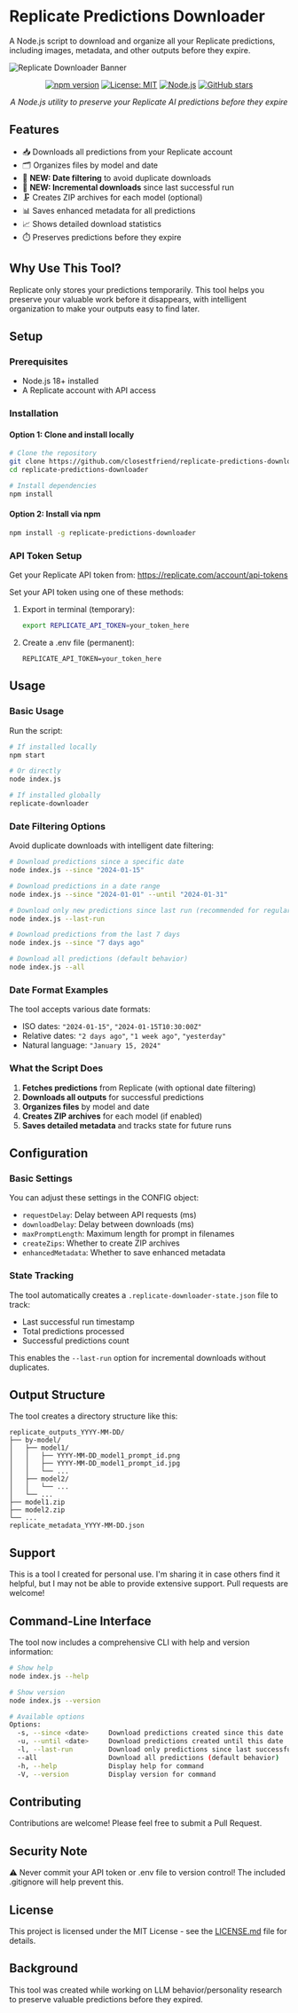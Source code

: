 # Replicate Predictions Downloader 

A Node.js script to download and organize all your Replicate predictions, including images, metadata, and other outputs before they expire.

![Replicate Downloader Banner](replicate-prediction-banner.png)

<div align="center">

[![npm version](https://badge.fury.io/js/replicate-predictions-downloader.svg)](https://badge.fury.io/js/replicate-predictions-downloader)
[![License: MIT](https://img.shields.io/badge/License-MIT-yellow.svg)](https://opensource.org/licenses/MIT)
[![Node.js](https://img.shields.io/badge/Node.js-18%2B-green.svg)](https://nodejs.org/)
[![GitHub stars](https://img.shields.io/github/stars/closestfriend/replicate-predictions-downloader.svg)](https://github.com/closestfriend/replicate-predictions-downloader/stargazers)

*A Node.js utility to preserve your Replicate AI predictions before they expire*

</div>

## Features

- 📥 Downloads all predictions from your Replicate account
- 🗂️ Organizes files by model and date
- 📅 **NEW: Date filtering** to avoid duplicate downloads
- 🔄 **NEW: Incremental downloads** since last successful run
- 🗜️ Creates ZIP archives for each model (optional)
- 📊 Saves enhanced metadata for all predictions
- 📈 Shows detailed download statistics
- ⏱️ Preserves predictions before they expire

## Why Use This Tool?

Replicate only stores your predictions temporarily. This tool helps you preserve your valuable work before it disappears, with intelligent organization to make your outputs easy to find later.

## Setup

### Prerequisites

- Node.js 18+ installed
- A Replicate account with API access

### Installation

#### Option 1: Clone and install locally

```bash
# Clone the repository
git clone https://github.com/closestfriend/replicate-predictions-downloader.git
cd replicate-predictions-downloader

# Install dependencies
npm install
```

#### Option 2: Install via npm

```bash
npm install -g replicate-predictions-downloader
```

### API Token Setup

Get your Replicate API token from: https://replicate.com/account/api-tokens

Set your API token using one of these methods:

1. Export in terminal (temporary):
   ```bash
   export REPLICATE_API_TOKEN=your_token_here
   ```

2. Create a .env file (permanent):
   ```
   REPLICATE_API_TOKEN=your_token_here
   ```

## Usage

### Basic Usage

Run the script:
```bash
# If installed locally
npm start

# Or directly
node index.js

# If installed globally
replicate-downloader
```

### Date Filtering Options

Avoid duplicate downloads with intelligent date filtering:

```bash
# Download predictions since a specific date
node index.js --since "2024-01-15"

# Download predictions in a date range
node index.js --since "2024-01-01" --until "2024-01-31"

# Download only new predictions since last run (recommended for regular use)
node index.js --last-run

# Download predictions from the last 7 days
node index.js --since "7 days ago"

# Download all predictions (default behavior)
node index.js --all
```

### Date Format Examples

The tool accepts various date formats:
- ISO dates: `"2024-01-15"`, `"2024-01-15T10:30:00Z"`
- Relative dates: `"2 days ago"`, `"1 week ago"`, `"yesterday"`
- Natural language: `"January 15, 2024"`

### What the Script Does

1. **Fetches predictions** from Replicate (with optional date filtering)
2. **Downloads all outputs** for successful predictions
3. **Organizes files** by model and date
4. **Creates ZIP archives** for each model (if enabled)
5. **Saves detailed metadata** and tracks state for future runs

## Configuration

### Basic Settings

You can adjust these settings in the CONFIG object:
- `requestDelay`: Delay between API requests (ms)
- `downloadDelay`: Delay between downloads (ms)
- `maxPromptLength`: Maximum length for prompt in filenames
- `createZips`: Whether to create ZIP archives
- `enhancedMetadata`: Whether to save enhanced metadata

### State Tracking

The tool automatically creates a `.replicate-downloader-state.json` file to track:
- Last successful run timestamp
- Total predictions processed
- Successful predictions count

This enables the `--last-run` option for incremental downloads without duplicates.

## Output Structure

The tool creates a directory structure like this:

```
replicate_outputs_YYYY-MM-DD/
├── by-model/
│   ├── model1/
│   │   ├── YYYY-MM-DD_model1_prompt_id.png
│   │   ├── YYYY-MM-DD_model1_prompt_id.jpg
│   │   └── ...
│   ├── model2/
│   │   └── ...
│   └── ...
├── model1.zip
├── model2.zip
└── ...
replicate_metadata_YYYY-MM-DD.json
```

## Support

This is a tool I created for personal use. I'm sharing it in case others find it helpful, but I may not be able to provide extensive support. Pull requests are welcome!

## Command-Line Interface

The tool now includes a comprehensive CLI with help and version information:

```bash
# Show help
node index.js --help

# Show version
node index.js --version

# Available options
Options:
  -s, --since <date>     Download predictions created since this date
  -u, --until <date>     Download predictions created until this date
  -l, --last-run         Download only predictions since last successful run
  --all                  Download all predictions (default behavior)
  -h, --help             Display help for command
  -V, --version          Display version for command
```

## Contributing

Contributions are welcome! Please feel free to submit a Pull Request.

## Security Note

⚠️ Never commit your API token or .env file to version control!
The included .gitignore will help prevent this.

## License

This project is licensed under the MIT License - see the [LICENSE.md](LICENSE.md) file for details.

## Background

This tool was created while working on LLM behavior/personality research to preserve valuable predictions before they expired.
